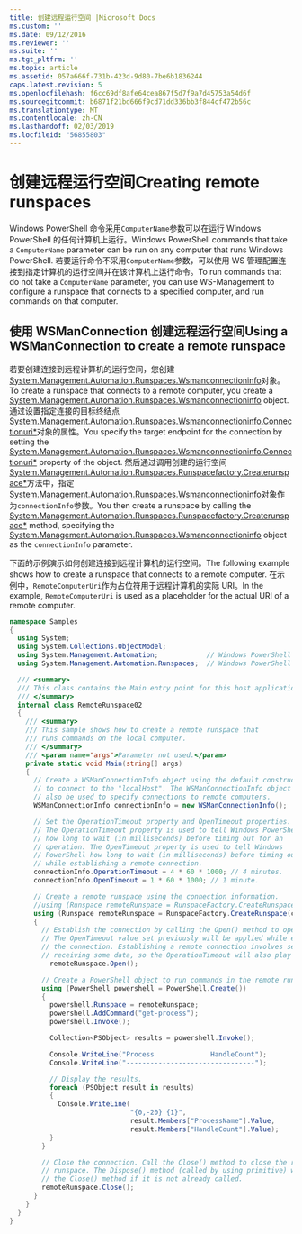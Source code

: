 ```yaml
---
title: 创建远程运行空间 |Microsoft Docs
ms.custom: ''
ms.date: 09/12/2016
ms.reviewer: ''
ms.suite: ''
ms.tgt_pltfrm: ''
ms.topic: article
ms.assetid: 057a666f-731b-423d-9d80-7be6b1836244
caps.latest.revision: 5
ms.openlocfilehash: f6cc69df8afe64cea867f5d7f9a7d45753a54d6f
ms.sourcegitcommit: b6871f21bd666f9cd71dd336bb3f844cf472b56c
ms.translationtype: MT
ms.contentlocale: zh-CN
ms.lasthandoff: 02/03/2019
ms.locfileid: "56855803"
---
```

# <a name="creating-remote-runspaces"></a><span data-ttu-id="31668-102">创建远程运行空间</span><span class="sxs-lookup"><span data-stu-id="31668-102">Creating remote runspaces</span></span>

<span data-ttu-id="31668-103">Windows PowerShell 命令采用`ComputerName`参数可以在运行 Windows PowerShell 的任何计算机上运行。</span><span class="sxs-lookup"><span data-stu-id="31668-103">Windows PowerShell commands that take a `ComputerName` parameter can be run on any computer that runs Windows PowerShell.</span></span> <span data-ttu-id="31668-104">若要运行命令不采用`ComputerName`参数，可以使用 WS 管理配置连接到指定计算机的运行空间并在该计算机上运行命令。</span><span class="sxs-lookup"><span data-stu-id="31668-104">To run commands that do not take a `ComputerName` parameter, you can use WS-Management to configure a runspace that connects to a specified computer, and run commands on that computer.</span></span>

## <a name="using-a-wsmanconnection-to-create-a-remote-runspace"></a><span data-ttu-id="31668-105">使用 WSManConnection 创建远程运行空间</span><span class="sxs-lookup"><span data-stu-id="31668-105">Using a WSManConnection to create a remote runspace</span></span>

 <span data-ttu-id="31668-106">若要创建连接到远程计算机的运行空间，您创建[System.Management.Automation.Runspaces.Wsmanconnectioninfo](/dotnet/api/System.Management.Automation.Runspaces.WSManConnectionInfo)对象。</span><span class="sxs-lookup"><span data-stu-id="31668-106">To create a runspace that connects to a remote computer, you create a [System.Management.Automation.Runspaces.Wsmanconnectioninfo](/dotnet/api/System.Management.Automation.Runspaces.WSManConnectionInfo) object.</span></span> <span data-ttu-id="31668-107">通过设置指定连接的目标终结点[System.Management.Automation.Runspaces.Wsmanconnectioninfo.Connectionuri\*](/dotnet/api/System.Management.Automation.Runspaces.WSManConnectionInfo.ConnectionUri)对象的属性。</span><span class="sxs-lookup"><span data-stu-id="31668-107">You specify the target endpoint for the connection by setting the [System.Management.Automation.Runspaces.Wsmanconnectioninfo.Connectionuri\*](/dotnet/api/System.Management.Automation.Runspaces.WSManConnectionInfo.ConnectionUri) property of the object.</span></span> <span data-ttu-id="31668-108">然后通过调用创建的运行空间[System.Management.Automation.Runspaces.Runspacefactory.Createrunspace\*](/dotnet/api/System.Management.Automation.Runspaces.RunspaceFactory.CreateRunspace)方法中，指定[System.Management.Automation.Runspaces.Wsmanconnectioninfo](/dotnet/api/System.Management.Automation.Runspaces.WSManConnectionInfo)对象作为`connectionInfo`参数。</span><span class="sxs-lookup"><span data-stu-id="31668-108">You then create a runspace by calling the [System.Management.Automation.Runspaces.Runspacefactory.Createrunspace\*](/dotnet/api/System.Management.Automation.Runspaces.RunspaceFactory.CreateRunspace) method, specifying the [System.Management.Automation.Runspaces.Wsmanconnectioninfo](/dotnet/api/System.Management.Automation.Runspaces.WSManConnectionInfo) object as the `connectionInfo` parameter.</span></span>

 <span data-ttu-id="31668-109">下面的示例演示如何创建连接到远程计算机的运行空间。</span><span class="sxs-lookup"><span data-stu-id="31668-109">The following example shows how to create a runspace that connects to a remote computer.</span></span> <span data-ttu-id="31668-110">在示例中，`RemoteComputerUri`作为占位符用于远程计算机的实际 URI。</span><span class="sxs-lookup"><span data-stu-id="31668-110">In the example, `RemoteComputerUri` is used as a placeholder for the actual URI of a remote computer.</span></span>

```csharp
namespace Samples
{
  using System;
  using System.Collections.ObjectModel;
  using System.Management.Automation;            // Windows PowerShell namespace.
  using System.Management.Automation.Runspaces;  // Windows PowerShell namespace.

  /// <summary>
  /// This class contains the Main entry point for this host application.
  /// </summary>
  internal class RemoteRunspace02
  {
    /// <summary>
    /// This sample shows how to create a remote runspace that
    /// runs commands on the local computer.
    /// </summary>
    /// <param name="args">Parameter not used.</param>
    private static void Main(string[] args)
    {
      // Create a WSManConnectionInfo object using the default constructor
      // to connect to the "localHost". The WSManConnectionInfo object can
      // also be used to specify connections to remote computers.
      WSManConnectionInfo connectionInfo = new WSManConnectionInfo();

      // Set the OperationTimeout property and OpenTimeout properties.
      // The OperationTimeout property is used to tell Windows PowerShell
      // how long to wait (in milliseconds) before timing out for an
      // operation. The OpenTimeout property is used to tell Windows
      // PowerShell how long to wait (in milliseconds) before timing out
      // while establishing a remote connection.
      connectionInfo.OperationTimeout = 4 * 60 * 1000; // 4 minutes.
      connectionInfo.OpenTimeout = 1 * 60 * 1000; // 1 minute.

      // Create a remote runspace using the connection information.
      //using (Runspace remoteRunspace = RunspaceFactory.CreateRunspace())
      using (Runspace remoteRunspace = RunspaceFactory.CreateRunspace(connectionInfo))
      {
        // Establish the connection by calling the Open() method to open the runspace.
        // The OpenTimeout value set previously will be applied while establishing
        // the connection. Establishing a remote connection involves sending and
        // receiving some data, so the OperationTimeout will also play a role in this process.
          remoteRunspace.Open();

        // Create a PowerShell object to run commands in the remote runspace.
        using (PowerShell powershell = PowerShell.Create())
        {
          powershell.Runspace = remoteRunspace;
          powershell.AddCommand("get-process");
          powershell.Invoke();

          Collection<PSObject> results = powershell.Invoke();

          Console.WriteLine("Process              HandleCount");
          Console.WriteLine("--------------------------------");

          // Display the results.
          foreach (PSObject result in results)
          {
            Console.WriteLine(
                              "{0,-20} {1}",
                              result.Members["ProcessName"].Value,
                              result.Members["HandleCount"].Value);
          }
        }

        // Close the connection. Call the Close() method to close the remote
        // runspace. The Dispose() method (called by using primitive) will call
        // the Close() method if it is not already called.
        remoteRunspace.Close();
      }
    }
  }
}
```
